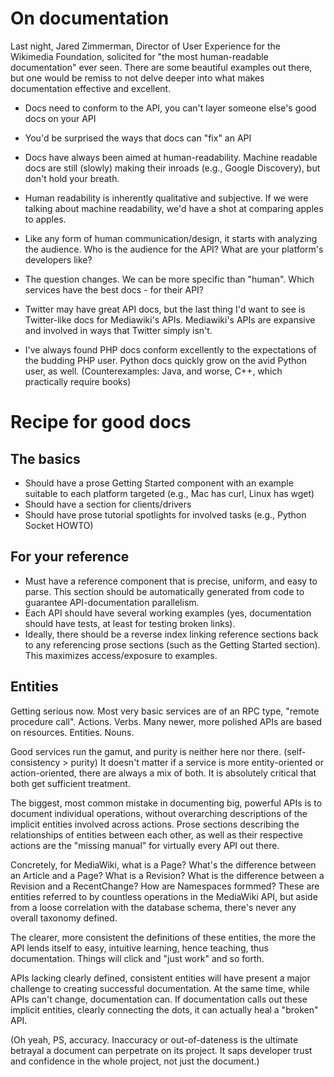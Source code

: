 # On documentation

Last night, Jared Zimmerman, Director of User Experience for the
Wikimedia Foundation, solicited for "the most human-readable
documentation" ever seen. There are some beautiful examples out there,
but one would be remiss to not delve deeper into what makes
documentation effective and excellent.

* Docs need to conform to the API, you can't layer someone else's good docs on your API
* You'd be surprised the ways that docs can "fix" an API

* Docs have always been aimed at human-readability. Machine readable
  docs are still (slowly) making their inroads (e.g., Google
  Discovery), but don't hold your breath.

* Human readability is inherently qualitative and subjective. If we
  were talking about machine readability, we'd have a shot at
  comparing apples to apples.

* Like any form of human communication/design, it starts with
  analyzing the audience. Who is the audience for the API? What are
  your platform's developers like?

* The question changes. We can be more specific than "human". Which
  services have the best docs - for their API?

* Twitter may have great API docs, but the last thing I'd want to see
  is Twitter-like docs for Mediawiki's APIs. Mediawiki's APIs are
  expansive and involved in ways that Twitter simply isn't.

* I've always found PHP docs conform excellently to the expectations
  of the budding PHP user.  Python docs quickly grow on the avid
  Python user, as well. (Counterexamples: Java, and worse, C++, which
  practically require books)

# Recipe for good docs

## The basics

* Should have a prose Getting Started component with an example
  suitable to each platform targeted (e.g., Mac has curl, Linux has
  wget)
* Should have a section for clients/drivers
* Should have prose tutorial spotlights for involved tasks (e.g.,
  Python Socket HOWTO)

## For your reference

* Must have a reference component that is precise, uniform, and easy
  to parse. This section should be automatically generated from code
  to guarantee API-documentation parallelism.
* Each API should have several working examples (yes, documentation
  should have tests, at least for testing broken links).
* Ideally, there should be a reverse index linking reference sections
  back to any referencing prose sections (such as the Getting Started
  section). This maximizes access/exposure to examples.


## Entities

Getting serious now. Most very basic services are of an RPC type,
"remote procedure call". Actions. Verbs. Many newer, more polished
APIs are based on resources. Entities. Nouns.

Good services run the gamut, and purity is neither here nor
there. (self-consistency > purity) It doesn't matter if a service is
more entity-oriented or action-oriented, there are always a mix of
both. It is absolutely critical that both get sufficient
treatment.

The biggest, most common mistake in documenting big, powerful APIs is
to document individual operations, without overarching descriptions of
the implicit entities involved across actions. Prose sections
describing the relationships of entities between each other, as well
as their respective actions are the "missing manual" for virtually every
API out there.

Concretely, for MediaWiki, what is a Page? What's the difference
between an Article and a Page? What is a Revision? What is the
difference between a Revision and a RecentChange? How are Namespaces
formmed? These are entities referred to by countless operations in the
MediaWiki API, but aside from a loose correlation with the database
schema, there's never any overall taxonomy defined.

The clearer, more consistent the definitions of these entities, the
more the API lends itself to easy, intuitive learning, hence teaching,
thus documentation. Things will click and "just work" and so forth.

APIs lacking clearly defined, consistent entities will have present a
major challenge to creating successful documentation. At the same
time, while APIs can't change, documentation can. If documentation
calls out these implicit entities, clearly connecting the dots, it can
actually heal a "broken" API.

(Oh yeah, PS, accuracy. Inaccuracy or out-of-dateness is the ultimate
betrayal a document can perpetrate on its project. It saps developer
trust and confidence in the whole project, not just the document.)
